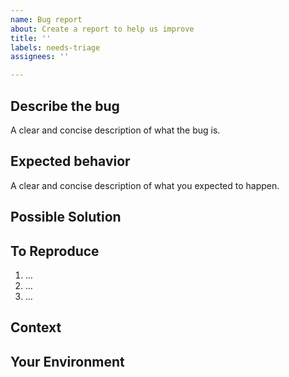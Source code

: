 ```yaml
---
name: Bug report
about: Create a report to help us improve
title: ''
labels: needs-triage
assignees: ''

---
```

<!--- Provide a general summary of the issue in the Title above -->

## Describe the bug
A clear and concise description of what the bug is.


## Expected behavior
A clear and concise description of what you expected to happen.


## Possible Solution
<!--- Not obligatory, but suggest a fix/reason for the bug, -->
<!--- or ideas how to implement the addition or change -->


## To Reproduce
<!--- Provide a link to a live example, or an unambiguous set of steps to -->
<!--- reproduce this bug. Include code to reproduce, if relevant -->

1. …
2. …
3. …


## Context
<!--- How has this issue affected you? What are you trying to accomplish? -->
<!--- Providing context helps us come up with a solution that is most useful in the real world -->


## Your Environment
<!--- Include as many relevant details about the environment you experienced the bug in -->

<!---
Please execute the following command and past the output:

```
pip install envinfopy[markdown]
python -m envinfopy --format=markdown pathvalidate
```
--->
